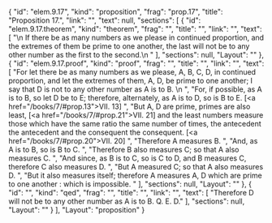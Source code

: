 {
  "id": "elem.9.17",
  "kind": "proposition",
  "frag": "prop.17",
  "title": "Proposition 17.",
  "link": "",
  "text": null,
  "sections": [
    {
      "id": "elem.9.17.theorem",
      "kind": "theorem",
      "frag": "",
      "title": "",
      "link": "",
      "text": [
        "\n       If there be as many numbers as we please in continued proportion, and the extremes of them be prime to one another, the last will not be to any other number as the first to the second.\n      "
      ],
      "sections": null,
      "Layout": ""
    },
    {
      "id": "elem.9.17.proof",
      "kind": "proof",
      "frag": "",
      "title": "",
      "link": "",
      "text": [
        "For let there be as many numbers as we please, A, B, C, D, in continued proportion, and let the extremes of them, A, D, be prime to one another; I say that D is not to any other number as A is to B. \n      ",
        "For, if possible, as A is to B, so let D be to E; therefore, alternately, as A is to D, so is B to E. [<a href=\"/books/7/#prop.13\">VII. 13</a>] ",
        "But A, D are prime, primes are also least, [<a href=\"/books/7/#prop.21\">VII. 21</a>] and the least numbers measure those which have the same ratio the same number of times, the antecedent the antecedent and the consequent the consequent. [<a href=\"/books/7/#prop.20\">VII. 20</a>] ",
        "Therefore A measures B. ",
        "And, as A is to B, so is B to C. ",
        "Therefore B also measures C; so that A also measures C. ",
        "And since, as B is to C, so is C to D, and B measures C, therefore C also measures D. ",
        "But A measured C; so that A also measures D. ",
        "But it also measures itself; therefore A measures A, D which are prime to one another : which is impossible. "
      ],
      "sections": null,
      "Layout": ""
    },
    {
      "id": "",
      "kind": "qed",
      "frag": "",
      "title": "",
      "link": "",
      "text": [
        "Therefore D will not be to any other number as A is to B. Q. E. D."
      ],
      "sections": null,
      "Layout": ""
    }
  ],
  "Layout": "proposition"
}
